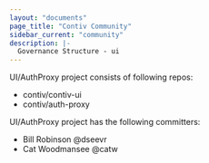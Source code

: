 ```yaml
---
layout: "documents"
page_title: "Contiv Community"
sidebar_current: "community"
description: |-
  Governance Structure - ui
---
```


UI/AuthProxy project consists of following repos:

* contiv/contiv-ui
* contiv/auth-proxy

UI/AuthProxy project has the following committers:

* Bill Robinson @dseevr
* Cat Woodmansee @catw


